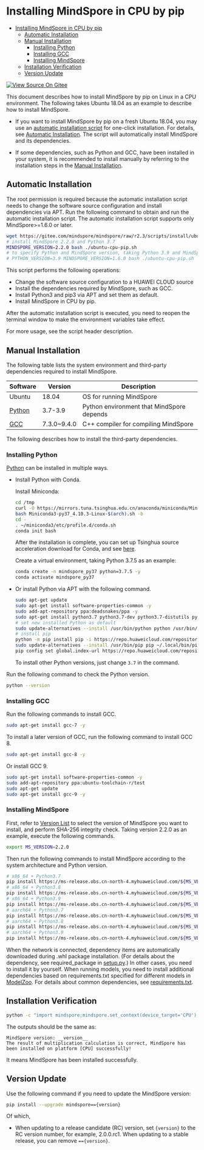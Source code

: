 # Installing MindSpore in CPU by pip

<!-- TOC -->

- [Installing MindSpore in CPU by pip](#installing-mindspore-in-cpu-by-pip)
    - [Automatic Installation](#automatic-installation)
    - [Manual Installation](#manual-installation)
        - [Installing Python](#installing-python)
        - [Installing GCC](#installing-gcc)
        - [Installing MindSpore](#installing-mindspore)
    - [Installation Verification](#installation-verification)
    - [Version Update](#version-update)

<!-- /TOC -->

[![View Source On Gitee](https://mindspore-website.obs.cn-north-4.myhuaweicloud.com/website-images/r2.3/resource/_static/logo_source_en.svg)](https://gitee.com/mindspore/docs/blob/r2.3/install/mindspore_cpu_install_pip_en.md)

This document describes how to install MindSpore by pip on Linux in a CPU environment. The following takes Ubuntu 18.04 as an example to describe how to install MindSpore.

- If you want to install MindSpore by pip on a fresh Ubuntu 18.04, you may use an [automatic installation script](https://gitee.com/mindspore/mindspore/raw/r2.3/scripts/install/ubuntu-cpu-pip.sh) for one-click installation. For details, see [Automatic Installation](#automatic-installation). The script will automatically install MindSpore and its dependencies.

- If some dependencies, such as Python and GCC, have been installed in your system, it is recommended to install manually by referring to the installation steps in the [Manual Installation](#manual-installation).

## Automatic Installation

The root permission is required because the automatic installation script needs to change the software source configuration and install dependencies via APT. Run the following command to obtain and run the automatic installation script. The automatic installation script supports only MindSpore>=1.6.0 or later.

```bash
wget https://gitee.com/mindspore/mindspore/raw/r2.3/scripts/install/ubuntu-cpu-pip.sh
# install MindSpore 2.2.0 and Python 3.7
MINDSPORE_VERSION=2.2.0 bash ./ubuntu-cpu-pip.sh
# to specify Python and MindSpore version, taking Python 3.9 and MindSpore 1.6.0 as examples, use the following manners
# PYTHON_VERSION=3.9 MINDSPORE_VERSION=1.6.0 bash ./ubuntu-cpu-pip.sh
```

This script performs the following operations:

- Change the software source configuration to a HUAWEI CLOUD source
- Install the dependencies required by MindSpore, such as GCC.
- Install Python3 and pip3 via APT and set them as default.
- Install MindSpore in CPU by pip.

After the automatic installation script is executed, you need to reopen the terminal window to make the environment variables take effect.

For more usage, see the script header description.

## Manual Installation

The following table lists the system environment and third-party dependencies required to install MindSpore.

|Software|Version|Description|
|-|-|-|
|Ubuntu|18.04|OS for running MindSpore|
|[Python](#installing-python)|3.7-3.9|Python environment that MindSpore depends|
|[GCC](#installing-gcc-and-gmp)|7.3.0~9.4.0|C++ compiler for compiling MindSpore|

The following describes how to install the third-party dependencies.

### Installing Python

[Python](https://www.python.org/) can be installed in multiple ways.

- Install Python with Conda.

    Install Miniconda:

    ```bash
    cd /tmp
    curl -O https://mirrors.tuna.tsinghua.edu.cn/anaconda/miniconda/Miniconda3-py37_4.10.3-Linux-$(arch).sh
    bash Miniconda3-py37_4.10.3-Linux-$(arch).sh -b
    cd -
    . ~/miniconda3/etc/profile.d/conda.sh
    conda init bash
    ```

    After the installation is complete, you can set up Tsinghua source acceleration download for Conda, and see [here](https://mirrors.tuna.tsinghua.edu.cn/help/anaconda/).

    Create a virtual environment, taking Python 3.7.5 as an example:

    ```bash
    conda create -n mindspore_py37 python=3.7.5 -y
    conda activate mindspore_py37
    ```

- Or install Python via APT with the following command.

    ```bash
    sudo apt-get update
    sudo apt-get install software-properties-common -y
    sudo add-apt-repository ppa:deadsnakes/ppa -y
    sudo apt-get install python3.7 python3.7-dev python3.7-distutils python3-pip -y
    # set new installed Python as default
    sudo update-alternatives --install /usr/bin/python python /usr/bin/python3.7 100
    # install pip
    python -m pip install pip -i https://repo.huaweicloud.com/repository/pypi/simple
    sudo update-alternatives --install /usr/bin/pip pip ~/.local/bin/pip3.7 100
    pip config set global.index-url https://repo.huaweicloud.com/repository/pypi/simple
    ```

    To install other Python versions, just change `3.7` in the command.

Run the following command to check the Python version.

```bash
python --version
```

### Installing GCC

Run the following commands to install GCC.

```bash
sudo apt-get install gcc-7 -y
```

To install a later version of GCC, run the following command to install GCC 8.

```bash
sudo apt-get install gcc-8 -y
```

Or install GCC 9.

```bash
sudo apt-get install software-properties-common -y
sudo add-apt-repository ppa:ubuntu-toolchain-r/test
sudo apt-get update
sudo apt-get install gcc-9 -y
```

### Installing MindSpore

First, refer to [Version List](https://www.mindspore.cn/versions) to select the version of MindSpore you want to install, and perform SHA-256 integrity check. Taking version 2.2.0 as an example, execute the following commands.

```bash
export MS_VERSION=2.2.0
```

Then run the following commands to install MindSpore according to the system architecture and Python version.

```bash
# x86_64 + Python3.7
pip install https://ms-release.obs.cn-north-4.myhuaweicloud.com/${MS_VERSION}/MindSpore/unified/x86_64/mindspore-${MS_VERSION/-/}-cp37-cp37m-linux_x86_64.whl --trusted-host ms-release.obs.cn-north-4.myhuaweicloud.com -i https://pypi.tuna.tsinghua.edu.cn/simple
# x86_64 + Python3.8
pip install https://ms-release.obs.cn-north-4.myhuaweicloud.com/${MS_VERSION}/MindSpore/unified/x86_64/mindspore-${MS_VERSION/-/}-cp38-cp38-linux_x86_64.whl --trusted-host ms-release.obs.cn-north-4.myhuaweicloud.com -i https://pypi.tuna.tsinghua.edu.cn/simple
# x86_64 + Python3.9
pip install https://ms-release.obs.cn-north-4.myhuaweicloud.com/${MS_VERSION}/MindSpore/unified/x86_64/mindspore-${MS_VERSION/-/}-cp39-cp39-linux_x86_64.whl --trusted-host ms-release.obs.cn-north-4.myhuaweicloud.com -i https://pypi.tuna.tsinghua.edu.cn/simple
# aarch64 + Python3.7
pip install https://ms-release.obs.cn-north-4.myhuaweicloud.com/${MS_VERSION}/MindSpore/unified/aarch64/mindspore-${MS_VERSION/-/}-cp37-cp37m-linux_aarch64.whl --trusted-host ms-release.obs.cn-north-4.myhuaweicloud.com -i https://pypi.tuna.tsinghua.edu.cn/simple
# aarch64 + Python3.8
pip install https://ms-release.obs.cn-north-4.myhuaweicloud.com/${MS_VERSION}/MindSpore/unified/aarch64/mindspore-${MS_VERSION/-/}-cp38-cp38-linux_aarch64.whl --trusted-host ms-release.obs.cn-north-4.myhuaweicloud.com -i https://pypi.tuna.tsinghua.edu.cn/simple
# aarch64 + Python3.9
pip install https://ms-release.obs.cn-north-4.myhuaweicloud.com/${MS_VERSION}/MindSpore/unified/aarch64/mindspore-${MS_VERSION/-/}-cp39-cp39-linux_aarch64.whl --trusted-host ms-release.obs.cn-north-4.myhuaweicloud.com -i https://pypi.tuna.tsinghua.edu.cn/simple
```

When the network is connected, dependency items are automatically downloaded during .whl package installation. (For details about the dependency, see required_package in [setup.py](https://gitee.com/mindspore/mindspore/blob/r2.3/setup.py).) In other cases, you need to install it by yourself. When running models, you need to install additional dependencies based on requirements.txt specified for different models in [ModelZoo](https://gitee.com/mindspore/models/tree/master/). For details about common dependencies, see [requirements.txt](https://gitee.com/mindspore/mindspore/blob/r2.3/requirements.txt).

## Installation Verification

```bash
python -c "import mindspore;mindspore.set_context(device_target='CPU');mindspore.run_check()"
```

The outputs should be the same as:

```text
MindSpore version: __version__
The result of multiplication calculation is correct, MindSpore has been installed on platform [CPU] successfully!
```

It means MindSpore has been installed successfully.

## Version Update

Use the following command if you need to update the MindSpore version:

```bash
pip install --upgrade mindspore=={version}
```

Of which,

- When updating to a release candidate (RC) version, set `{version}` to the RC version number, for example, 2.0.0.rc1. When updating to a stable release, you can remove `=={version}`.
